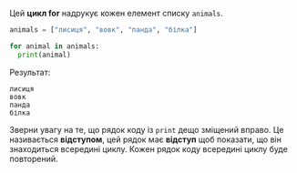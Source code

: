 Цей **цикл for** надрукує кожен елемент списку `animals`.

```python
animals = ["лисиця", "вовк", "панда", "білка"]

for animal in animals:
  print(animal)
```

Результат:

    лисиця
    вовк
    панда
    білка
    

Зверни увагу на те, що рядок коду із `print` дещо зміщений вправо. Це називається **відступом**, цей рядок має **відступ** щоб показати, що він знаходиться всередині циклу. Кожен рядок коду всередині циклу буде повторений.